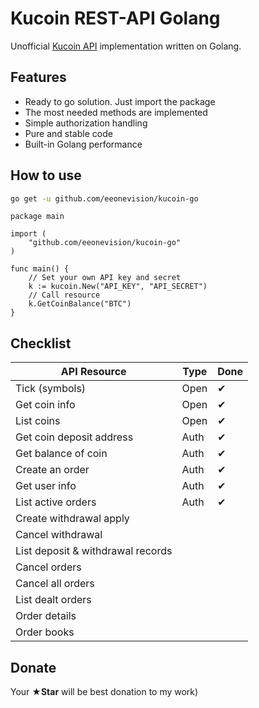 # Kucoin REST-API Golang
Unofficial [Kucoin API](https://kucoinapidocs.docs.apiary.io/) implementation written on Golang.

## Features
- Ready to go solution. Just import the package
- The most needed methods are implemented
- Simple authorization handling
- Pure and stable code
- Built-in Golang performance

## How to use
```bash
go get -u github.com/eeonevision/kucoin-go
```
```golang
package main

import (
	"github.com/eeonevision/kucoin-go"
)

func main() {
	// Set your own API key and secret
	k := kucoin.New("API_KEY", "API_SECRET")
	// Call resource
	k.GetCoinBalance("BTC")
}
```
## Checklist
| API Resource | Type | Done  |
| -------------| ----- | ----- |
| Tick (symbols) | Open    | ✔ |
| Get coin info | Open | ✔ |
| List coins | Open    | ✔ |
| Get coin deposit address | Auth | ✔ |
| Get balance of coin | Auth | ✔ |
| Create an order | Auth | ✔ |
| Get user info | Auth | ✔ |
| List active orders | Auth | ✔ |
| Create withdrawal apply |  |
| Cancel withdrawal |  |
| List deposit & withdrawal records |  |
| Cancel orders |  |
| Cancel all orders |  |
| List dealt orders |  |
| Order details |  |
| Order books |  |

## Donate
Your **★Star** will be best donation to my work)
